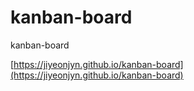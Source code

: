 # kanban-board

kanban-board

[https://jiyeonjyn.github.io/kanban-board](https://jiyeonjyn.github.io/kanban-board)
